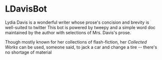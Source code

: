 # LDavisBot
Lydia Davis is a wonderful writer whose prose's concision and brevity is well-suited to twitter
This bot is powered by tweepy and a simple word doc maintained by the author with selections of Mrs. Davis's prose. 

Though mostly known for her collections of flash-fiction, her *Collected Works* can be used, someone said, to jack a car and change a tire -- there's no shortage of material

